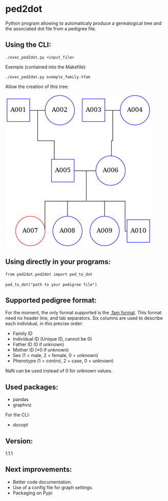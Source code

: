 # ped2dot
Python program allowing to automaticaly produce a genealogical tree and the associated dot file from a pedigree file.

## Using the CLI:

    ./exec_ped2dot.py <input_file>

Exemple (contained into the Makefile):

    ./exec_ped2dot.py exemple_family.tfam

Allow the creation of this tree:

![Genealogical tree exemple](family_Ex_Emple.png)

## Using directly in your programs:

    from ped2dot.ped2dot import ped_to_dot

    ped_to_dot("path to your pedigree file")

## Supported pedigree format:
For the moment, the only format supported is the [.fam format](https://www.cog-genomics.org/plink2/formats#fam).
This format need no header line, and tab separators.
Six columns are used to describe each individual, in this precise order:
- Family ID
- Individual ID (Unique ID, cannot be 0)
- Father ID (0 if unknown)
- Mother ID (*0 if unknown)
- Sex (1 = male, 2 = female, 0 = unknown)
- Phenotype (1 = control, 2 = case, 0 = unknown)

NaN can be used instead of 0 for unknown values.

## Used packages:
- pandas
- graphviz

For the CLI:
- docopt

## Version:
1.1.1

## Next improvements:
- Better code documentation.
- Use of a config file for graph settings.
- Packaging on Pypi
